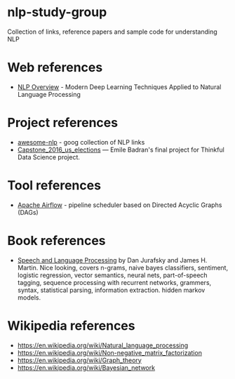 # nlp-study-group
Collection of links, reference papers and sample code for understanding NLP

# Web references
- [NLP Overview](https://nlpoverview.com/) - Modern Deep Learning Techniques Applied to Natural Language Processing 

# Project references
- [awesome-nlp](https://github.com/keon/awesome-nlp) - goog collection of NLP links
- [Capstone_2016_us_elections](https://github.com/ebadran/thinkfulBC/blob/master/final_capstone/Capstone_2016_us_elections.ipynb)
— Emile Badran's final project for Thinkful Data Science project.


# Tool references
- [Apache Airflow](https://airflow.apache.org/) - pipeline scheduler based on Directed Acyclic Graphs (DAGs)

# Book references
- [Speech and Language Processing](https://web.stanford.edu/~jurafsky/slp3/) by Dan Jurafsky and James H. Martin. Nice 
looking, covers n-grams, naive bayes classifiers, sentiment, logistic regression, vector semantics, neural nets,
part-of-speech tagging, sequence processing with recurrent networks, grammers, syntax, statistical parsing, information
extraction. hidden markov models. 

# Wikipedia references
- https://en.wikipedia.org/wiki/Natural_language_processing
- https://en.wikipedia.org/wiki/Non-negative_matrix_factorization
- https://en.wikipedia.org/wiki/Graph_theory
- https://en.wikipedia.org/wiki/Bayesian_network
